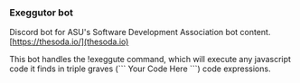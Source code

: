 ### Exeggutor bot

Discord bot for ASU's Software Development Association bot content. [https://thesoda.io/](thesoda.io)

This bot handles the !exeggute command, which will execute any javascript code it finds in triple graves (\`\`\` Your Code Here \`\`\`) code expressions.
